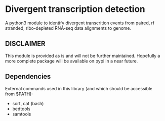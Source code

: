# Divergent transcription detection #

A python3 module to identify divergent transcrition events from paired, rf
stranded, ribo-depleted RNA-seq data alignments to genome.

## DISCLAIMER ##

This module is provided as is and will not be further
maintained. Hopefully a more complete package will be available on
pypi in a near future.

## Dependencies ##

External commands used in this library (and which should be accessible from $PATH):

- sort, cat (bash)
- bedtools
- samtools


